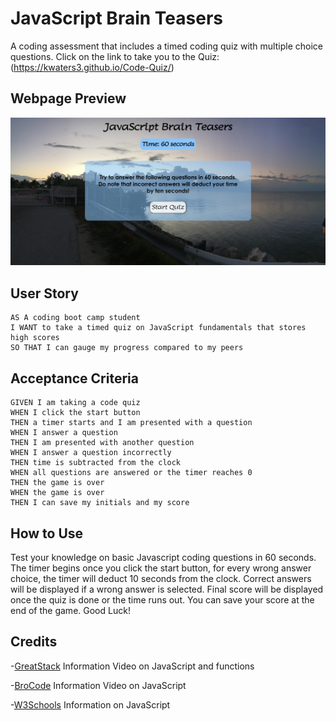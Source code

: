 # JavaScript Brain Teasers
A coding assessment that includes a timed coding quiz with multiple choice questions. 
Click on the link to take you to the Quiz: (https://kwaters3.github.io/Code-Quiz/)

## Webpage Preview
![Screenshot](Assets/Images/Screenshot_2023-08-09_14-49-44.png)

## User Story

```
AS A coding boot camp student
I WANT to take a timed quiz on JavaScript fundamentals that stores high scores
SO THAT I can gauge my progress compared to my peers
```

## Acceptance Criteria

```
GIVEN I am taking a code quiz
WHEN I click the start button
THEN a timer starts and I am presented with a question
WHEN I answer a question
THEN I am presented with another question
WHEN I answer a question incorrectly
THEN time is subtracted from the clock
WHEN all questions are answered or the timer reaches 0
THEN the game is over
WHEN the game is over
THEN I can save my initials and my score
```

## How to Use

Test your knowledge on basic Javascript coding questions in 60 seconds. 
The timer begins once you click the start button, for every wrong answer choice, the timer will deduct 10 seconds from the clock. 
Correct answers will be displayed if a wrong answer is selected. 
Final score will be displayed once the quiz is done or the time runs out. 
You can save your score at the end of the game. 
Good Luck!


## Credits

-[GreatStack](https://www.youtube.com/watch?v=PBcqGxrr9g8) Information Video on JavaScript and functions

-[BroCode](https://www.youtube.com/watch?v=8dWL3wF_OMw&t=2499s) Information Video on JavaScript

-[W3Schools](https://www.w3schools.com/js/default.asp) Information on JavaScript 
